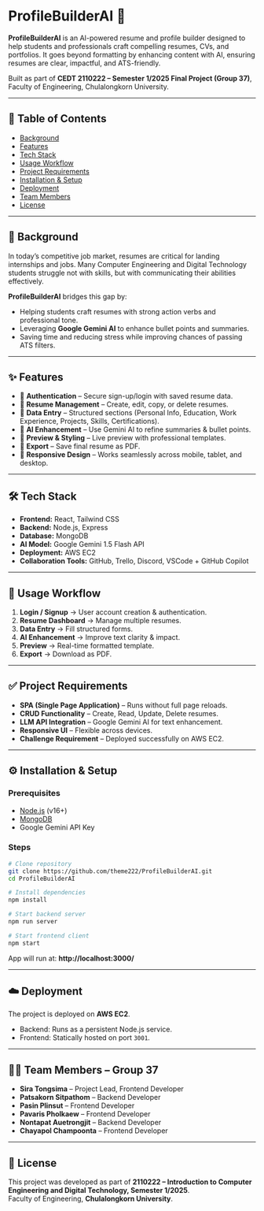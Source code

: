 # ProfileBuilderAI 🚀  

**ProfileBuilderAI** is an AI-powered resume and profile builder designed to help students and professionals craft compelling resumes, CVs, and portfolios. It goes beyond formatting by enhancing content with AI, ensuring resumes are clear, impactful, and ATS-friendly.  

Built as part of **CEDT 2110222 – Semester 1/2025 Final Project (Group 37)**, Faculty of Engineering, Chulalongkorn University.  

---

## 📌 Table of Contents  
- [Background](#-background)  
- [Features](#-features)  
- [Tech Stack](#-tech-stack)  
- [Usage Workflow](#-usage-workflow)  
- [Project Requirements](#-project-requirements)  
- [Installation & Setup](#-installation--setup)  
- [Deployment](#-deployment)  
- [Team Members](#-team-members)  
- [License](#-license)  

---

## 📖 Background  
In today’s competitive job market, resumes are critical for landing internships and jobs. Many Computer Engineering and Digital Technology students struggle not with skills, but with communicating their abilities effectively.  

**ProfileBuilderAI** bridges this gap by:  
- Helping students craft resumes with strong action verbs and professional tone.  
- Leveraging **Google Gemini AI** to enhance bullet points and summaries.  
- Saving time and reducing stress while improving chances of passing ATS filters.  

---

## ✨ Features  
- 🔑 **Authentication** – Secure sign-up/login with saved resume data.  
- 📂 **Resume Management** – Create, edit, copy, or delete resumes.  
- 📝 **Data Entry** – Structured sections (Personal Info, Education, Work Experience, Projects, Skills, Certifications).  
- 🤖 **AI Enhancement** – Use Gemini AI to refine summaries & bullet points.  
- 👀 **Preview & Styling** – Live preview with professional templates.  
- 💾 **Export** – Save final resume as PDF.  
- 📱 **Responsive Design** – Works seamlessly across mobile, tablet, and desktop.  

---

## 🛠 Tech Stack  
- **Frontend:** React, Tailwind CSS  
- **Backend:** Node.js, Express  
- **Database:** MongoDB  
- **AI Model:** Google Gemini 1.5 Flash API  
- **Deployment:** AWS EC2  
- **Collaboration Tools:** GitHub, Trello, Discord, VSCode + GitHub Copilot  

---

## 🔄 Usage Workflow  
1. **Login / Signup** → User account creation & authentication.  
2. **Resume Dashboard** → Manage multiple resumes.  
3. **Data Entry** → Fill structured forms.  
4. **AI Enhancement** → Improve text clarity & impact.  
5. **Preview** → Real-time formatted template.  
6. **Export** → Download as PDF.  

---

## ✅ Project Requirements  
- **SPA (Single Page Application)** – Runs without full page reloads.  
- **CRUD Functionality** – Create, Read, Update, Delete resumes.  
- **LLM API Integration** – Google Gemini AI for text enhancement.  
- **Responsive UI** – Flexible across devices.  
- **Challenge Requirement** – Deployed successfully on AWS EC2.  

---

## ⚙️ Installation & Setup  

### Prerequisites  
- [Node.js](https://nodejs.org/) (v16+)  
- [MongoDB](https://www.mongodb.com/)  
- Google Gemini API Key  

### Steps  
```bash
# Clone repository
git clone https://github.com/theme222/ProfileBuilderAI.git
cd ProfileBuilderAI

# Install dependencies
npm install

# Start backend server
npm run server

# Start frontend client
npm start
```

App will run at: **http://localhost:3000/**  

---

## ☁️ Deployment  
The project is deployed on **AWS EC2**.  
- Backend: Runs as a persistent Node.js service.  
- Frontend: Statically hosted on port `3001`.  

---

## 👩‍💻 Team Members – Group 37  
- **Sira Tongsima** – Project Lead, Frontend Developer  
- **Patsakorn Sitpathom** – Backend Developer  
- **Pasin Plinsut** – Frontend Developer  
- **Pavaris Pholkaew** – Frontend Developer  
- **Nontapat Auetrongjit** – Backend Developer  
- **Chayapol Champoonta** – Frontend Developer  

---

## 📜 License  
This project was developed as part of **2110222 – Introduction to Computer Engineering and Digital Technology, Semester 1/2025**.  
Faculty of Engineering, **Chulalongkorn University**.  
